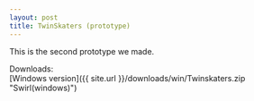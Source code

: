```yaml
---
layout: post
title: TwinSkaters (prototype)
---
```


This is the second prototype we made.

Downloads:  
[Windows version]({{ site.url }}/downloads/win/Twinskaters.zip "Swirl(windows)")  


